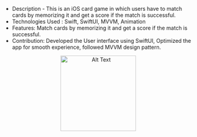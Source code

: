 * Description - This is an iOS card game in which users have to match cards by memorizing it and
get a score if the match is successful.
* Technologies Used : Swift, SwiftUI, MVVM, Animation
* Features: Match cards by memorizing it and get a score if the match is successful.
* Contribution: Developed the User interface using SwiftUI, Optimized the app for smooth experience, followed MVVM design pattern.
<p align="center">
  <img src="https://github.com/user-attachments/assets/00d2f861-59ed-47f8-8986-d3220b66465f" alt="Alt Text" width="200"/>
</p>
